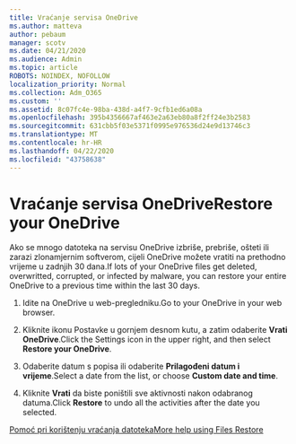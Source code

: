 ```yaml
---
title: Vraćanje servisa OneDrive
ms.author: matteva
author: pebaum
manager: scotv
ms.date: 04/21/2020
ms.audience: Admin
ms.topic: article
ROBOTS: NOINDEX, NOFOLLOW
localization_priority: Normal
ms.collection: Adm_O365
ms.custom: ''
ms.assetid: 8c07fc4e-98ba-438d-a4f7-9cfb1ed6a08a
ms.openlocfilehash: 395b4356667af463e2a63eb80a8f2ff24e3b2583
ms.sourcegitcommit: 631cbb5f03e5371f0995e976536d24e9d13746c3
ms.translationtype: MT
ms.contentlocale: hr-HR
ms.lasthandoff: 04/22/2020
ms.locfileid: "43758638"
---
```

# <a name="restore-your-onedrive"></a><span data-ttu-id="a6531-102">Vraćanje servisa OneDrive</span><span class="sxs-lookup"><span data-stu-id="a6531-102">Restore your OneDrive</span></span>

<span data-ttu-id="a6531-103">Ako se mnogo datoteka na servisu OneDrive izbriše, prebriše, ošteti ili zarazi zlonamjernim softverom, cijeli OneDrive možete vratiti na prethodno vrijeme u zadnjih 30 dana.</span><span class="sxs-lookup"><span data-stu-id="a6531-103">If lots of your OneDrive files get deleted, overwritted, corrupted, or infected by malware, you can restore your entire OneDrive to a previous time within the last 30 days.</span></span>
  
1. <span data-ttu-id="a6531-104">Idite na OneDrive u web-pregledniku.</span><span class="sxs-lookup"><span data-stu-id="a6531-104">Go to your OneDrive in your web browser.</span></span>
    
2. <span data-ttu-id="a6531-105">Kliknite ikonu Postavke u gornjem desnom kutu, a zatim odaberite **Vrati OneDrive**.</span><span class="sxs-lookup"><span data-stu-id="a6531-105">Click the Settings icon in the upper right, and then select **Restore your OneDrive**.</span></span>
    
3. <span data-ttu-id="a6531-106">Odaberite datum s popisa ili odaberite **Prilagođeni datum i vrijeme**.</span><span class="sxs-lookup"><span data-stu-id="a6531-106">Select a date from the list, or choose **Custom date and time**.</span></span>
    
4. <span data-ttu-id="a6531-107">Kliknite **Vrati** da biste poništili sve aktivnosti nakon odabranog datuma.</span><span class="sxs-lookup"><span data-stu-id="a6531-107">Click **Restore** to undo all the activities after the date you selected.</span></span> 
    
[<span data-ttu-id="a6531-108">Pomoć pri korištenju vraćanja datoteka</span><span class="sxs-lookup"><span data-stu-id="a6531-108">More help using Files Restore</span></span>](https://go.microsoft.com/fwlink/?linkid=872874)
  

